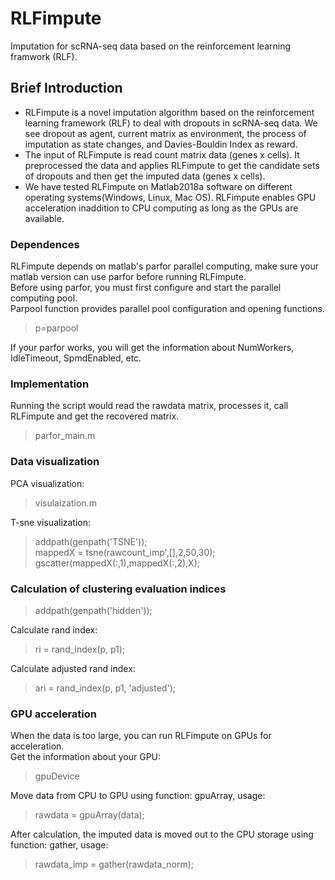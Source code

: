 # RLFimpute
Imputation for scRNA-seq data based on the reinforcement learning framwork (RLF).

## Brief Introduction
- RLFimpute is a novel imputation algorithm based on the reinforcement learning framework (RLF) to deal with dropouts in scRNA-seq data. We see dropout as agent, current matrix as environment, the process of imputation as state changes, and Davies-Bouldin Index as reward.<br/>
- The input of RLFimpute is read count matrix data (genes x cells). It preprocessed the data and applies RLFimpute to get the candidate sets of dropouts and then get the imputed data (genes x cells).<br/>
- We have tested RLFimpute on Matlab2018a software on different operating systems(Windows, Linux, Mac OS). RLFimpute enables GPU acceleration inaddition to CPU computing as long as the GPUs are available.<br/>

### Dependences
RLFimpute depends on matlab's parfor parallel computing, make sure your matlab version can use parfor before running RLFimpute.<br/>
Before using parfor, you must first configure and start the parallel computing pool. <br/>
Parpool function provides parallel pool configuration and opening functions.<br/>
> p=parpool

If your parfor works, you will get the information about NumWorkers, IdleTimeout, SpmdEnabled, etc.

### Implementation
Running the script would read the rawdata matrix, processes it, call RLFimpute and get the recovered matrix.<br/>
> parfor_main.m

### Data visualization
PCA visualization:<br/>
> visulaization.m

T-sne visualization:<br/>
> addpath(genpath('TSNE'));<br/>
> mappedX = tsne(rawcount_imp',[],2,50,30);<br/>
> gscatter(mappedX(:,1),mappedX(:,2),X);

### Calculation of clustering evaluation indices
> addpath(genpath('hidden')); 

Calculate rand index:<br/>
> ri = rand_index(p, p1);

Calculate adjusted rand index:<br/>
> ari = rand_index(p, p1, 'adjusted');

### GPU acceleration
When the data is too large, you can run RLFimpute on GPUs for acceleration.<br/>
Get the information about your GPU:<br/>
> gpuDevice

Move data from CPU to GPU using function: gpuArray, usage:<br/>
> rawdata = gpuArray(data);

After calculation, the imputed data is moved out to the CPU storage using function: gather, usage:<br/>
>rawdata_imp = gather(rawdata_norm);
